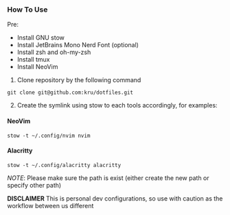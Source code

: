 ### How To Use

Pre:
- Install GNU stow
- Install JetBrains Mono Nerd Font (optional)
- Install zsh and oh-my-zsh
- Install tmux
- Install NeoVim

1. Clone repository by the following command

```
git clone git@github.com:kru/dotfiles.git
```

2. Create the symlink using stow to each tools accordingly, for examples:

#### NeoVim
```
stow -t ~/.config/nvim nvim
```

#### Alacritty
```
stow -t ~/.config/alacritty alacritty
```

*NOTE*: Please make sure the path is exist (either create the new path or specify other path)

**DISCLAIMER**
This is personal dev configurations, so use with caution as the workflow between us different
